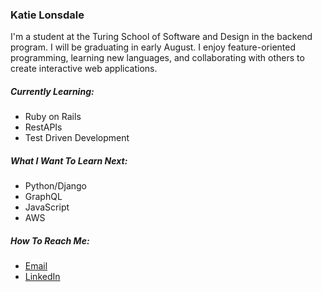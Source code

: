### Katie Lonsdale
<p> I'm a student at the Turing School of Software and Design in the backend program. I will be graduating in early August. I enjoy feature-oriented programming, learning new languages, and collaborating with others to create interactive web applications.</p>

##### Currently Learning:
- Ruby on Rails
- RestAPIs
- Test Driven Development

##### What I Want To Learn Next:
- Python/Django
- GraphQL
- JavaScript
- AWS

##### How To Reach Me:
- [Email](mailto:katie952@gmail.com)
- [LinkedIn](https://www.linkedin.com/in/katherine-lonsdale-7b215185/)


<!--
**KatieLonsdale/KatieLonsdale** is a ✨ _special_ ✨ repository because its `README.md` (this file) appears on your GitHub profile.

Here are some ideas to get you started:

- 🔭 I’m currently working on ...
- 🌱 I’m currently learning ...
- 👯 I’m looking to collaborate on ...
- 🤔 I’m looking for help with ...
- 💬 Ask me about ...
- 📫 How to reach me: ...
- 😄 Pronouns: ...
- ⚡ Fun fact: ...
-->

